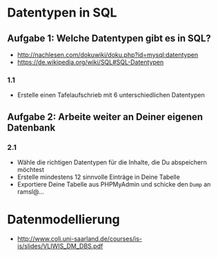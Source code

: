 # Datentypen in SQL

## Aufgabe 1: Welche Datentypen gibt es in SQL?

* http://nachlesen.com/dokuwiki/doku.php?id=mysql:datentypen
* https://de.wikipedia.org/wiki/SQL#SQL-Datentypen

### 1.1 
* Erstelle einen Tafelaufschrieb mit 6 unterschiedlichen Datentypen


## Aufgabe 2: Arbeite weiter an Deiner eigenen Datenbank
### 2.1 
* Wähle die richtigen Datentypen für die Inhalte, die Du abspeichern möchtest
* Erstelle mindestens 12 sinnvolle Einträge in Deine Tabelle
* Exportiere Deine Tabelle aus PHPMyAdmin und schicke den `Dump` an ramsl@...


# Datenmodellierung

* http://www.coli.uni-saarland.de/courses/is-is/slides/VLIWIS_DM_DBS.pdf
